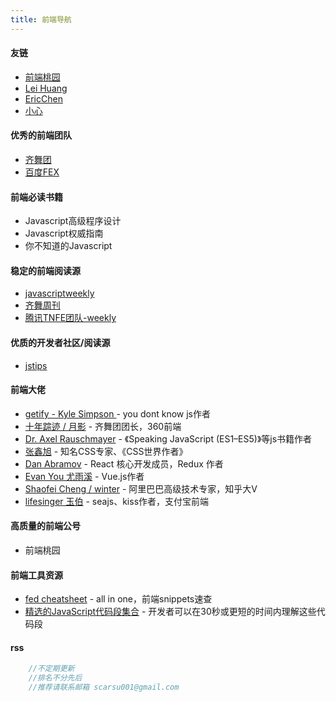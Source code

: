 ```yaml
---
title: 前端导航
---
```



#### 友链
- <a href="http://www.taoweng.site">前端桃园</a>
- <a href="https://leihuang.dev/">Lei Huang</a>
- <a href="http://blog.eccto.cn/index">EricChen</a>
- <a href="https://www.liaoyunduo.top/">小心</a>

#### 优秀的前端团队
- <a href="https://75team.com/">齐舞团</a>
- <a href="http://fex.baidu.com/">百度FEX</a>

#### 前端必读书籍
- Javascript高级程序设计
- Javascript权威指南
- 你不知道的Javascript

#### 稳定的前端阅读源
- <a href="https://javascriptweekly.com/issues">javascriptweekly</a>
- <a href="https://75team.com/">齐舞周刊</a>
- <a href="https://github.com/Tnfe/TNFE-Weekly">腾讯TNFE团队-weekly</a>

#### 优质的开发者社区/阅读源
- <a href="http://www.jstips.co/">jstips</a>

#### 前端大佬
- <a href="https://me.getify.com/">getify - Kyle Simpson </a> - you dont know js作者
- <a href="https://www.h5jun.com/">十年踪迹 / 月影</a> - 齐舞团团长，360前端
- <a href="http://dr-axel.de/">Dr. Axel Rauschmayer</a> - 《Speaking JavaScript (ES1–ES5)》等js书籍作者
- <a href="https://www.zhangxinxu.com/">张鑫旭</a> - 知名CSS专家、《CSS世界作者》
- <a href="https://overreacted.io/">Dan Abramov</a> - React 核心开发成员，Redux 作者
- <a href="http://evanyou.me">Evan You 尤雨溪</a> - Vue.js作者
- <a href="https://github.com/wintercn">Shaofei Cheng / winter</a> - 阿里巴巴高级技术专家，知乎大V
- <a href="https://github.com/lifesinger">lifesinger 玉伯</a> - seajs、kiss作者，支付宝前端

#### 高质量的前端公号
- 前端桃园

#### 前端工具资源
- <a href="https://devhints.io/">fed cheatsheet</a> - all in one，前端snippets速查
- <a href="https://github.com/30-seconds/30-seconds-of-code">精选的JavaScript代码段集合</a> - 开发者可以在30秒或更短的时间内理解这些代码段

#### rss

<!-- #### FE Conf -->

```js
    //不定期更新
    //排名不分先后
    //推荐请联系邮箱 scarsu001@gmail.com
```